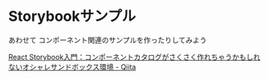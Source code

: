 Storybookサンプル
=======

あわせて コンポーネント関連のサンプルを作ったりしてみよう

[React Storybook入門：コンポーネントカタログがさくさく作れちゃうかもしれないオシャレサンドボックス環境 - Qiita](https://qiita.com/beijaflor/items/4fc01f8d557c1926c38d)
